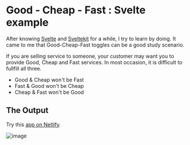 # Good - Cheap - Fast : Svelte example
After knowing [Svelte](https://svelte.dev/) and [Sveltekit](https://kit.svelte.dev/) for a while, I try to learn by doing. It came to me that Good-Cheap-Fast toggles can be a good study scenario.

If you are selling service to someone, your customer may want you to provide Good, Cheap and Fast services. In most occasion, it is difficult to fullfill all three. 
- Good & Cheap won't be Fast
- Fast & Good won't be Cheap
- Cheap & Fast won't be Good





## The Output
Try this [app on Netlify](https://612765d694d86400eaa8f744--infallible-morse-2f69ce.netlify.app/
).

![image](https://user-images.githubusercontent.com/16228313/130944927-3554b496-2b57-4c1d-908f-b10645635c20.png)


